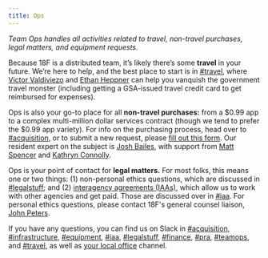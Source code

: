 ```yaml
---
title: Ops
---
```


_Team Ops handles all activities related to travel, non-travel purchases, legal matters, and equipment requests._

Because 18F is a distributed team, it’s likely there’s some **travel** in your future. We’re here to help, and the best place to start is in [#travel](https://18f.slack.com/messages/travel), where [Victor Valdiviezo](https://18f.slack.com/messages/@vv) and [Ethan Heppner](https://18f.slack.com/messages/@eth) can help you vanquish the government travel monster (including getting a GSA-issued travel credit card to get reimbursed for expenses).

Ops is also your go-to place for all **non-travel purchases:** from a $0.99 app to a complex multi-million dollar services contract (though we tend to prefer the $0.99 app variety). For info on the purchasing process, head over to [#acquisition](https://18f.slack.com/messages/acquisition), or to submit a new request, please [fill out this form](https://cap.18f.gov). Our resident expert on the subject is [Josh Bailes](https://18f.slack.com/messages/@bailes), with support from [Matt Spencer](https://18f.slack.com/messages/@mattspencer) and [Kathryn Connolly](https://18f.slack.com/messages/@kathryn).

Ops is your point of contact for **legal matters.** For most folks, this means one or two things: (1) non-personal ethics questions, which are discussed in [#legalstuff](https://18f.slack.com/messages/legalstuff); and (2) [interagency agreements (IAAs)](https://pages.18f.gov/iaa-forms/primer.html), which allow us to work with other agencies and get paid. Those are discussed over in [#iaa](https://18f.slack.com/messages/iaa). For personal ethics questions, please contact 18F's general counsel liaison, [John Peters](mailto:john.peters@gsa.gov).

If you have any questions, you can find us on Slack in [#acquisition](https://18f.slack.com/messages/acquisition), [#infrastructure](https://18f.slack.com/messages/infrastructure), [#equipment](https://18f.slack.com/messages/equipment), [#iaa](https://18f.slack.com/messages/iaa), [#legalstuff](https://18f.slack.com/messages/legalstuff), [#finance](https://18f.slack.com/messages/finance), [#pra](https://18f.slack.com/messages/pra), [#teamops](https://18f.slack.com/messages/teamops), and [#travel](https://18f.slack.com/messages/travel), as well as [your local office](/offices) channel.
